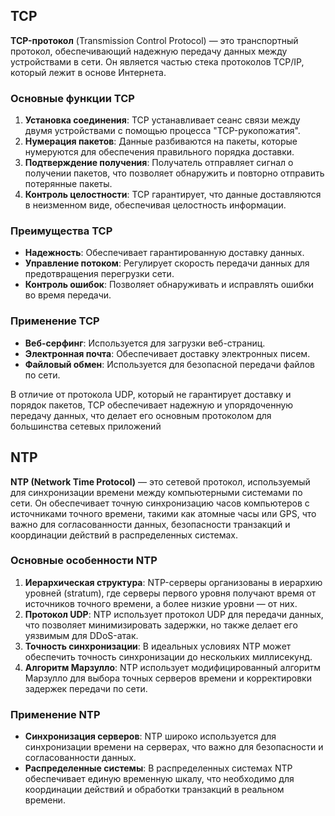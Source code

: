 
## TCP

**TCP-протокол** (Transmission Control Protocol) — это транспортный протокол, обеспечивающий надежную передачу данных между устройствами в сети. Он является частью стека протоколов TCP/IP, который лежит в основе Интернета.

### Основные функции TCP

1. **Установка соединения**: TCP устанавливает сеанс связи между двумя устройствами с помощью процесса "TCP-рукопожатия".
2. **Нумерация пакетов**: Данные разбиваются на пакеты, которые нумеруются для обеспечения правильного порядка доставки.
3. **Подтверждение получения**: Получатель отправляет сигнал о получении пакетов, что позволяет обнаружить и повторно отправить потерянные пакеты.
4. **Контроль целостности**: TCP гарантирует, что данные доставляются в неизменном виде, обеспечивая целостность информации.

### Преимущества TCP

- **Надежность**: Обеспечивает гарантированную доставку данных.
- **Управление потоком**: Регулирует скорость передачи данных для предотвращения перегрузки сети.
- **Контроль ошибок**: Позволяет обнаруживать и исправлять ошибки во время передачи.

### Применение TCP

- **Веб-серфинг**: Используется для загрузки веб-страниц.
- **Электронная почта**: Обеспечивает доставку электронных писем.
- **Файловый обмен**: Используется для безопасной передачи файлов по сети.

В отличие от протокола UDP, который не гарантирует доставку и порядок пакетов, TCP обеспечивает надежную и упорядоченную передачу данных, что делает его основным протоколом для большинства сетевых приложений

## NTP

**NTP (Network Time Protocol)** — это сетевой протокол, используемый для синхронизации времени между компьютерными системами по сети. Он обеспечивает точную синхронизацию часов компьютеров с источниками точного времени, такими как атомные часы или GPS, что важно для согласованности данных, безопасности транзакций и координации действий в распределенных системах.

### Основные особенности NTP

1. **Иерархическая структура**: NTP-серверы организованы в иерархию уровней (stratum), где серверы первого уровня получают время от источников точного времени, а более низкие уровни — от них.
2. **Протокол UDP**: NTP использует протокол UDP для передачи данных, что позволяет минимизировать задержки, но также делает его уязвимым для DDoS-атак.
3. **Точность синхронизации**: В идеальных условиях NTP может обеспечить точность синхронизации до нескольких миллисекунд.
4. **Алгоритм Марзулло**: NTP использует модифицированный алгоритм Марзулло для выбора точных серверов времени и корректировки задержек передачи по сети.

### Применение NTP

- **Синхронизация серверов**: NTP широко используется для синхронизации времени на серверах, что важно для безопасности и согласованности данных.
- **Распределенные системы**: В распределенных системах NTP обеспечивает единую временную шкалу, что необходимо для координации действий и обработки транзакций в реальном времени.

